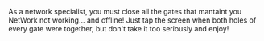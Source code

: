 As a network specialist, you must close all the gates that mantaint you NetWork not working... and offline! Just tap the screen when both holes of every gate were together, but don't take it too seriously and enjoy!